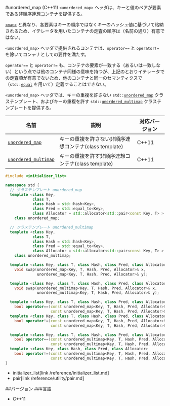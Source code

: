 #unordered_map (C++11)
`<unordered_map>` ヘッダは、キーと値のペアが要素である非順序連想コンテナを提供する。

[`<map>`](/reference/map.md) と異なり、各要素はキーの順序ではなくキーのハッシュ値に基づいて格納されるため、イテレータを用いたコンテナの走査の順序は（名前の通り）有意ではない。

`<unordered_map>` ヘッダで提供されるコンテナは、`operator==` と `operator!=` を除いてコンテナとしての要件を満たす。

`operator==` と `operator!=` も、コンテナの要素が一致する（あるいは一致しない）という点では他のコンテナ同様の意味を持つが、上記のとおりイテレータでの走査順が有意でないため、他のコンテナと同一のセマンティクスで（`std::`[`equal`](/reference/algorithm/equal.md) を用いて）定義することはできない。

`<unordered_map>` ヘッダでは、キーの重複を許さない `std::`[`unordered_map`](./unordered_map/unordered_map.md) クラステンプレート、およびキーの重複を許す `std::`[`unordered_multimap`](./unordered_map/unordered_multimap.md) クラステンプレートを提供する。


| 名前 | 説明 | 対応バージョン |
|---------------------------------------------------------------|--------------------------------------------------------|-------|
| [`unordered_map`](./unordered_map/unordered_map.md)           | キーの重複を許さない非順序連想コンテナ(class template) | C++11 |
| [`unordered_multimap`](./unordered_map/unordered_multimap.md) | キーの重複を許す非順序連想コンテナ(class template)     | C++11 |


```cpp
#include <initializer_list>

namespace std {
  // クラステンプレート unordered_map
  template <class Key,
            class T,
            class Hash = std::hash<Key>,
            class Pred = std::equal_to<Key>,
            class Allocator = std::allocator<std::pair<const Key, T> > >
    class unordered_map;

  // クラステンプレート unordered_multimap
  template <class Key,
            class T,
            class Hash = std::hash<Key>,
            class Pred = std::equal_to<Key>,
            class Allocator = std::allocator<std::pair<const Key, T> > >
    class unordered_multimap;

  template <class Key, class T, class Hash, class Pred, class Allocator>
    void swap(unordered_map<Key, T, Hash, Pred, Allocator>& x,
              unordered_map<Key, T, Hash, Pred, Allocator>& y);

  template <class Key, class T, class Hash, class Pred, class Allocator>
    void swap(unordered_multimap<Key, T, Hash, Pred, Allocator>& x,
              unordered_multimap<Key, T, Hash, Pred, Allocator>& y);

  template <class Key, class T, class Hash, class Pred, class Allocator>
    bool operator==(const unordered_map<Key, T, Hash, Pred, Allocator>& a,
                    const unordered_map<Key, T, Hash, Pred, Allocator>& b);
  template <class Key, class T, class Hash, class Pred, class Allocator>
    bool operator!=(const unordered_map<Key, T, Hash, Pred, Allocator>& a,
                    const unordered_map<Key, T, Hash, Pred, Allocator>& b);

  template <class Key, class T, class Hash, class Pred, class Allocator>
    bool operator==(const unordered_multimap<Key, T, Hash, Pred, Allocator>& a,
                    const unordered_multimap<Key, T, Hash, Pred, Allocator>& b);
  template <class Key, class Hash, class Pred, class Allocator>
    bool operator!=(const unordered_multimap<Key, T, Hash, Pred, Allocator>& a,
                    const unordered_multimap<Key, T, Hash, Pred, Allocator>& b);
}
```
* initializer_list[link /reference/initializer_list.md]
* pair[link /reference/utility/pair.md]

##バージョン
###言語
- C++11

